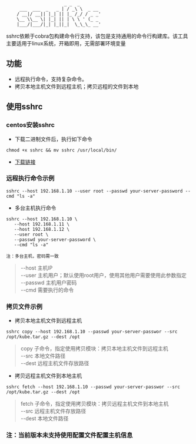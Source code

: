 ```
                      _ _  _
     ___  ___  _   _ | / _\ \  _ __
    / __|/ __|| |_| || |_ /_/ / _ _'
    \__ \\__ \| |_| || | \ \ ' (_ _
    |___/|___/|_| |_||_|  \_\_\_ __'

```
sshrc依赖于cobra包构建命令行支持，该包是支持通用的命令行构建库。该工具主要适用于linux系统，开箱即用，无需部署环境变量
## 功能
* 远程执行命令，支持复杂命令。
* 拷贝本地主机文件到远程主机；拷贝远程的文件到本地
## 使用sshrc
### centos安装sshrc
* 下载二进制文件后，执行如下命令  
```
chmod +x sshrc && mv sshrc /usr/local/bin/
```  

[下载链接]:https://github.com/laoshangcai/sshrc/releases/download/v1.1.0/sshrc
* [下载链接]  

### 远程执行命令示例  
``` 
sshrc --host 192.168.1.10 --user root --passwd your-server-password --cmd "ls -a"
``` 
* 多台主机执行命令 
```
sshrc --host 192.168.1.10 \  
   --host 192.168.1.11 \  
   --host 192.168.1.12 \  
   --user root \  
   --passwd your-server-password \  
   --cmd "ls -a"

注：多台主机，密码需一致
```

>--host 主机IP  
>--user 主机用户；默认使用root用户，使用其他用户需要使用此参数指定  
>--passwd 主机用户密码  
>--cmd 需要执行的命令  


### 拷贝文件示例 
* 拷贝本地主机文件到远程主机  
```
sshrc copy --host 192.168.1.10 --passwd your-server-passwor --src /opt/kube.tar.gz --dest /opt
``` 
>copy    子命令，指定使用拷贝模块：拷贝本地主机文件到远程主机  
>--src   本地文件路径  
>--dest  远程主机文件存放路径  
* 拷贝远程主机文件到本地主机  
``` 
sshrc fetch --host 192.168.1.10 --passwd your-server-passwor --src /opt/kube.tar.gz --dest /opt
``` 
>fetch   子命令，指定使用拷贝模块：拷贝远程主机文件到本地主机  
>--src   远程主机文件存放路径  
>--dest  本地文件路径 

### 注：当前版本未支持使用配置文件配置主机信息
